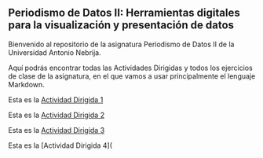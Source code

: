 ## Periodismo de Datos II: Herramientas digitales para la visualización y presentación de datos

Bienvenido al repositorio de la asignatura Periodismo de Datos II de la Universidad Antonio Nebrija.

Aquí podrás encontrar todas las Actividades Dirigidas y todos los ejercicios de clase de la asignatura, en el que vamos a usar principalmente el lenguaje Markdown.

Esta es la [Actividad Dirigida 1](AD_1.md)

Esta es la [Actividad Dirigida 2](AD_2.md)

Esta es la [Actividad Dirigida 3](/AD3/AD3_api-covid-19-pandas.md)

Esta es la [Actividad Dirigida 4](
